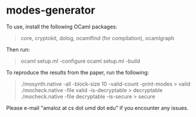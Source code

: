 modes-generator
===============
To use, install the following OCaml packages:

> core, cryptokit, dolog, ocamlfind (for compilation), ocamlgraph

Then run:

> ocaml setup.ml -configure
> ocaml setup.ml -build

To reproduce the results from the paper, run the following:

> ./mosynth.native -all -block-size 10 -valid-count -print-modes > valid
> ./mocheck.native -file valid -is-decryptable > decryptable
> ./mocheck.native -file decryptable -is-secure > secure

Please e-mail "amaloz at cs dot umd dot edu" if you encounter any issues.
